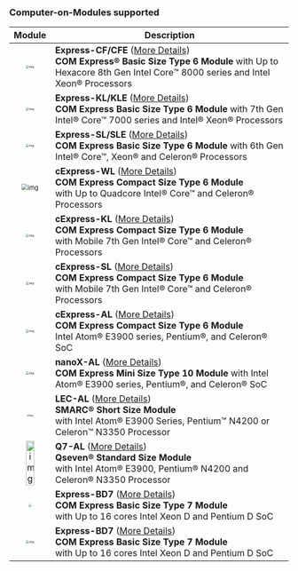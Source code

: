 ### Computer-on-Modules supported



|                            Module                            | Description                                                  |
| :----------------------------------------------------------: | ------------------------------------------------------------ |
| <img src="https://camo.githubusercontent.com/86f946d4905c324e085580aa9dae1c3fb2f47b85/68747470733a2f2f692e696d6775722e636f6d2f4c54624f7748652e706e67" alt="img" style="zoom: 33%;" /> | **Express-CF/CFE** ([More Details](https://www.adlinktech.com/Products/Computer_on_Modules/COMExpressType6/Express-CF_CFE?lang=en))<br />**COM Express® Basic Size Type 6 Module** with Up to Hexacore 8th Gen Intel Core™ 8000 series and Intel Xeon® Processors |
| <img src="https://camo.githubusercontent.com/a1dadd0056f725770c6ae120af619791231a5d26/68747470733a2f2f692e696d6775722e636f6d2f4d4f4f6333744c2e706e67" alt="img" style="zoom:33%;" /> | **Express-KL/KLE** ([More Details](https://www.adlinktech.com/Products/Computer_on_Modules/COMExpressType6/Express-KL_KLE?lang=en))<br />**COM Express Basic Size Type 6 Module** with 7th Gen Intel® Core™ 7000 series and Intel® Xeon® Processors |
| <img src="https://camo.githubusercontent.com/19d6f464b06431860e43128dd62da157b5e7fdce/68747470733a2f2f692e696d6775722e636f6d2f44635a654f6f632e706e67" alt="img" style="zoom:33%;" /> | **Express-SL/SLE** ([More Details](https://www.adlinktech.com/Products/Computer_on_Modules/COMExpressType6/Express-SL_SLE?lang=en))<br />**COM Express Basic Size Type 6 Module** with 6th Gen Intel® Core™, Xeon® and Celeron® Processors |
| <img src="https://cdn.adlinktech.com/webupd/products/images/1776/cExpress-WL-F.jpg" alt="img" style="zoom:70%;" /> | **cExpress-WL** ([More Details](https://www.adlinktech.com/Products/Computer_on_Modules/COMExpressType6Compact/cExpress-WL?lang=en))<br />**COM Express Compact Size Type 6 Module**<br/>with Up to Quadcore Intel® Core™ and Celeron® Processors |
| <img src="https://camo.githubusercontent.com/db0b26cc4b6eea26d37b9252cb8475ba4c1d7eb4/68747470733a2f2f692e696d6775722e636f6d2f67334d687868572e706e67" alt="img" style="zoom:33%;" /> | **cExpress-KL** ([More Details](https://www.adlinktech.com/Products/Computer_on_Modules/COMExpressType6Compact/cExpress-KL?lang=en))<br />**COM Express Compact Size Type 6 Module**<br/>with Mobile 7th Gen Intel® Core™ and Celeron® Processors |
| <img src="https://camo.githubusercontent.com/11dbab205c4053fcbdf1f98ce8839678d44980db/68747470733a2f2f692e696d6775722e636f6d2f6b6661757a49752e706e67" alt="img" style="zoom:33%;" /> | **cExpress-SL** ([More Details](https://www.adlinktech.com/Products/Computer_on_Modules/COMExpressType6Compact/cExpress-SL?lang=en))<br />**COM Express Compact Size Type 6 Module**<br/>with Mobile 7th Gen Intel® Core™ and Celeron® Processors |
| <img src="https://camo.githubusercontent.com/64e85cbaca786633daee9e037e47c9ec05d484fe/68747470733a2f2f692e696d6775722e636f6d2f346b4c38544a642e706e67" alt="img" style="zoom:33%;" /> | **cExpress-AL** ([More Details](https://www.adlinktech.com/Products/Computer_on_Modules/COMExpressType6Compact/cExpress-AL?lang=en))<br />**COM Express Compact Size Type 6 Module**<br/>Intel Atom® E3900 series, Pentium®, and Celeron® SoC |
| <img src="https://camo.githubusercontent.com/fbd366183a1e890d9d2748a2f1d5ff1c82f17418/68747470733a2f2f692e696d6775722e636f6d2f6d453959626f322e706e67" alt="img"  style="zoom:33%;" /> | **nanoX-AL** ([More Details](https://www.adlinktech.com/Products/Computer_on_Modules/COMExpressType10/nanoX-AL?lang=en))<br />**COM Express Mini Size Type 10 Module** with Intel Atom® E3900 series, Pentium®, and Celeron® SoC |
| <img src="https://camo.githubusercontent.com/10c1784e3ebfbf8a454ffdeb3dbc102daa337b3a/68747470733a2f2f692e696d6775722e636f6d2f486230446c47522e706e67" alt="img"  style="zoom:25%;" /> | **LEC-AL** ([More Details](https://www.adlinktech.com/Products/Computer_on_Modules/SMARC/LEC-AL?lang=en))<br />**SMARC® Short Size Module**<br/>with Intel Atom® E3900 Series, Pentium™ N4200 or Celeron™ N3350 Processor |
| <img src="https://camo.githubusercontent.com/ffb0700044469978c54b241f8974d03c384665d7/68747470733a2f2f692e696d6775722e636f6d2f416f44617a546d2e706e67" alt="img" width="50%" /> | **Q7-AL** ([More Details](https://www.adlinktech.com/Products/Computer_on_Modules/Qseven/Q7-AL?lang=en))<br />**Qseven® Standard Size Module**<br/>with Intel Atom® E3900, Pentium® N4200 and Celeron® N3350 Processor |
| <img src="https://i.imgur.com/aJnq7wp.png"  style="zoom:33%;"/> | **Express-BD7** ([More Details](https://www.adlinktech.com/Products/Computer_on_Modules/COMExpressType7/Express-BD7?lang=en))<br />**COM Express Basic Size Type 7 Module**<br/>with Up to 16 cores Intel Xeon D and Pentium D SoC |
| <img src="https://camo.githubusercontent.com/56155a85df40e8393ada0048ea22064169967f5b/68747470733a2f2f692e696d6775722e636f6d2f614a6e713777702e706e67" alt="img" style="zoom:33%;" /> | **Express-BD7** ([More Details](https://www.adlinktech.com/Products/Computer_on_Modules/COMExpressType7/Express-BD7?lang=en))<br />**COM Express Basic Size Type 7 Module**<br/>with Up to 16 cores Intel Xeon D and Pentium D SoC |
